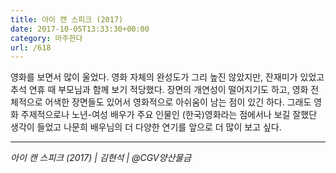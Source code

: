 ```yaml
---
title: 아이 캔 스피크 (2017)
date: 2017-10-05T13:33:30+00:00
category: 마주한다
url: /618
---
```


영화를 보면서 많이 울었다. 영화 자체의 완성도가 그리 높진 않았지만, 잔재미가 있었고 추석 연휴 때 부모님과 함께 보기 적당했다. 장면의 개연성이 떨어지기도 하고, 영화 전체적으로 어색한 장면들도 있어서 영화적으로 아쉬움이 남는 점이 있긴 하다. 그래도 영화 주제적으로나 노년-여성 배우가 주요 인물인 (한국)영화라는 점에서나 보길 잘했단 생각이 들었고 나문희 배우님의 더 다양한 연기를 앞으로 더 많이 보고 싶다.

---

_아이 캔 스피크 (2017) | 김현석 | @CGV양산물금_

